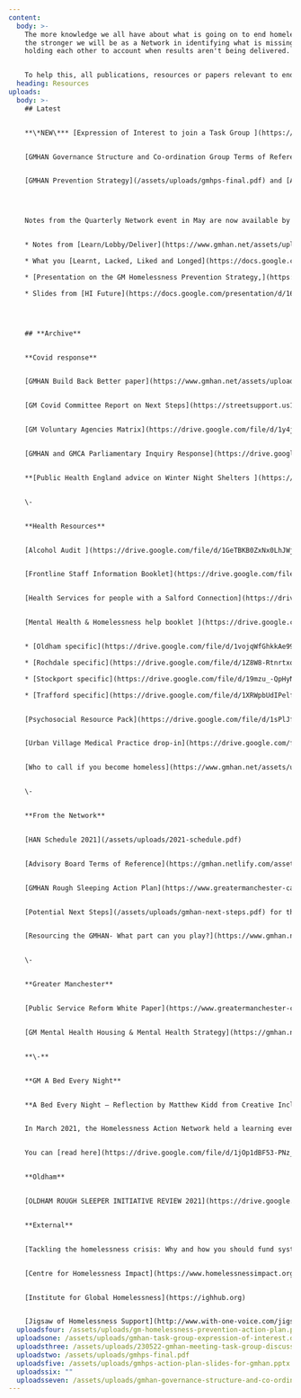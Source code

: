 ```yaml
---
content:
  body: >-
    The more knowledge we all have about what is going on to end homelessness,
    the stronger we will be as a Network in identifying what is missing and
    holding each other to account when results aren't being delivered. 


    To help this, all publications, resources or papers relevant to ending homelessness in Greater Manchester will be published here. If you think anything is missing, contact us at [info@gmhan.net](mailto:info@gmhan.net).
  heading: Resources
uploads:
  body: >-
    ## Latest


    **\*NEW\*** [Expression of Interest to join a Task Group ](https://www.gmhan.net/assets/uploads/gmhan-task-group-expression-of-interest.docx)- How you can play a further part in the efforts of the Network to end rough sleeping and reduce homelessness.


    [GMHAN Governance Structure and Co-ordination Group Terms of Reference](https://www.gmhan.net/assets/uploads/gmhan-governance-structure-and-co-ordination-group-terms-of-reference-march-2022.pdf)


    [GMHAN Prevention Strategy](/assets/uploads/gmhps-final.pdf) and [Action Plan](https://www.gmhan.net/assets/uploads/gm-homelessness-prevention-action-plan.pdf) - The Action Plan will be reviewed every 6 months to keep attention on how things are developing and what might be the next priority to address. If you have any feedback about the approach, priorities or how it's going on the ground, please contact [info@gmhan.net](mailto:info:gmhan.net). 




    Notes from the Quarterly Network event in May are now available by clicking on these links:


    * Notes from [Learn/Lobby/Deliver](https://www.gmhan.net/assets/uploads/230522-gmhan-meeting-task-group-discussion-notes.docx) breakout groups

    * What you [Learnt, Lacked, Liked and Longed](https://docs.google.com/presentation/d/16j_akubfXUeIVUdWhJRJNH8TIvUWa3MK/edit?usp=sharing&ouid=110723434542731878331&rtpof=true&sd=true) For over the last two years

    * [Presentation on the GM Homelessness Prevention Strategy,](https://www.gmhan.net/assets/uploads/gmhps-action-plan-slides-for-gmhan.pptx) shared by Joe Donohue

    * Slides from [HI Future](https://docs.google.com/presentation/d/16j_akubfXUeIVUdWhJRJNH8TIvUWa3MK/edit?usp=sharing&ouid=110723434542731878331&rtpof=true&sd=true) social mobility recruitment initiative, shared by Lauren Coleman




    ## **Archive**


    **Covid response**


    [GMHAN Build Back Better paper](https://www.gmhan.net/assets/uploads/gmhan-building-back-better-proposal.pdf)


    [GM Covid Committee Report on Next Steps](https://streetsupport.us12.list-manage.com/track/click?u=da9a1d4bb2b1a69a981456972&id=d2362eeb41&e=80e23c30ae) (GMCA)


    [GM Voluntary Agencies Matrix](https://drive.google.com/file/d/1y4jHihWsXCF2Zup25z03uupYAKX3KlR_/view?usp=sharing)


    [GMHAN and GMCA Parliamentary Inquiry Response](https://drive.google.com/file/d/1esrVGfipEFYOg9UuCyKqKV4WbY8Jh-7I/view?usp=sharing)


    **[Public Health England advice on Winter Night Shelters ](https://www.gov.uk/guidance/covid-19-provision-of-night-shelters)**- all members of the GMHAN, including the Combined Authority and Local Authorities are very clear that night shelters should absolutely be the last resort during the winter to be made available only if other safer, better options have been exhausted. Additional funding is being made available via [Homeless Link](https://www.homeless.org.uk/connect/news/2020/oct/13/operating-principles-for-commissioners-and-providers-of-night-shelters-for) should night shelters be needed.


    \-


    **Health Resources**


    [Alcohol Audit ](https://drive.google.com/file/d/1GeTBKB0ZxNx0LhJWj1MgV_MwxYOiU_fg/view?usp=sharing)(Salford PCT)


    [Frontline Staff Information Booklet](https://drive.google.com/file/d/1dWUAMiU9MAjC-nXOzuAvA-KJbIxUBcet/view?usp=sharing) (NHS)


    [Health Services for people with a Salford Connection](https://drive.google.com/file/d/1-X_sw69xlI1Sxl72q80wfVFRZe1UORPI/view?usp=sharing) (Salford PCT)


    [Mental Health & Homelessness help booklet ](https://drive.google.com/file/d/1_72BrxpRAR9pU3kpGnGyiEHeP5KhezM-/view?usp=sharing)(GMMH)


    * [Oldham specific](https://drive.google.com/file/d/1vojqWfGhkkAe99-JoSkrL6J5DWihS2D9/view?usp=sharing)

    * [Rochdale specific](https://drive.google.com/file/d/1Z8W8-RtnrtxoC_OS8-1BEMjezWUJbw5V/view?usp=sharing)

    * [Stockport specific](https://drive.google.com/file/d/19mzu_-QpHyNAALHDDuhe9LnAVEEfa_rR/view?usp=sharing)

    * [Trafford specific](https://drive.google.com/file/d/1XRWpbUdIPelf-7LxnGS3JD9MlJ-gbQoJ/view?usp=sharing)


    [Psychosocial Resource Pack](https://drive.google.com/file/d/1sPlJf4W7EFbrYmsE5BwrIV4zq6iedjUN/view?usp=sharing) (GMMH)


    [Urban Village Medical Practice drop-in](https://drive.google.com/file/d/1mUQs_YfUbLyZZXqcjssvU0yX62WkQAlI/view?usp=sharing) & [Registration Form ](https://drive.google.com/file/d/10lJDbtg_Sq8oAQukORnfj2WM-aGhObgn/view?usp=sharing)(UVMP)


    [Who to call if you become homeless](https://www.gmhan.net/assets/uploads/gm-information-sept-20.pdf) (Homeless Friendly)


    \-


    **From the Network**


    [HAN Schedule 2021](/assets/uploads/2021-schedule.pdf)


    [Advisory Board Terms of Reference](https://gmhan.netlify.com/assets/uploads/gmhan-advisory-board-terms-of-reference.pdf)


    [GMHAN Rough Sleeping Action Plan](https://www.greatermanchester-ca.gov.uk/media/1234/homeless-action-network-strategy.pdf)


    [Potential Next Steps](/assets/uploads/gmhan-next-steps.pdf) for the GM Homelessness Action Network


    [Resourcing the GMHAN- What part can you play?](https://www.gmhan.net/assets/uploads/gmhan-resourcing.pdf)


    \-


    **Greater Manchester**


    [Public Service Reform White Paper](https://www.greatermanchester-ca.gov.uk/media/1676/greater-manchester-model.pdf)


    [GM Mental Health Housing & Mental Health Strategy](https://gmhan.netlify.com/assets/uploads/gmmh-housing-and-mental-health-strategy.final.pdf)


    **\-**


    **GM A Bed Every Night** 


    **A Bed Every Night – Reflection by Matthew Kidd from Creative Inclusion**


    In March 2021, the Homelessness Action Network held a learning event to reflect on people’s experiences of ABEN provision in Greater Manchester. Creative Inclusion was commissioned to write a [report](https://drive.google.com/file/d/1eCiw_Q5Lk98ybbOM2xIoRglh6rqsModm/view) which brings together different perspectives on how Greater Manchester can respond as a whole system to improve the experiences of people accessing ABEN. [Matthew Kid](https://twitter.com/mattyk14?mc_cid=053bfa4dcb&mc_eid=e35df83018) offers his reflections.


    You can [read here](https://drive.google.com/file/d/1jOp1dBF53-PNz_8uPuZ6z6jTmMXbBIBu/view) the independent evaluation that evaluates the effectiveness of ABEN by Dr Beth Watts and Lynne McCordie with Melissa Espinoza, Dora Welker, and Prof. Sarah Johnsen (The Institute for Social Policy, Housing, Equalities Research (I-SPHERE). In addition, we’d warmly invite you to contribute to the GM Homelessness Prevention Strategy to help develop an integrated rough sleeping response where no one is left behind. 


    **Oldham**


    [OLDHAM ROUGH SLEEPER INITIATIVE REVIEW 2021](https://drive.google.com/file/d/1lzIapbUQCWBdVl2uHP5nhj7pkaFG0m6D/view?usp=sharing)


    **External**


    [Tackling the homelessness crisis: Why and how you should fund systemically (NPC)](https://www.thinknpc.org/resource-hub/tackling-the-homelessness-crisis-why-and-how-you-should-fund-systemically/)


    [Centre for Homelessness Impact](https://www.homelessnessimpact.org)


    [Institute for Global Homelessness](https://ighhub.org)


    [Jigsaw of Homelessness Support](http://www.with-one-voice.com/jigsaw-homeless-support) (With One Voice)
  uploadsfour: /assets/uploads/gm-homelessness-prevention-action-plan.pdf
  uploadsone: /assets/uploads/gmhan-task-group-expression-of-interest.docx
  uploadsthree: /assets/uploads/230522-gmhan-meeting-task-group-discussion-notes.docx
  uploadstwo: /assets/uploads/gmhps-final.pdf
  uploadsfive: /assets/uploads/gmhps-action-plan-slides-for-gmhan.pptx
  uploadssix: ""
  uploadsseven: /assets/uploads/gmhan-governance-structure-and-co-ordination-group-terms-of-reference-march-2022.pdf
---
```

